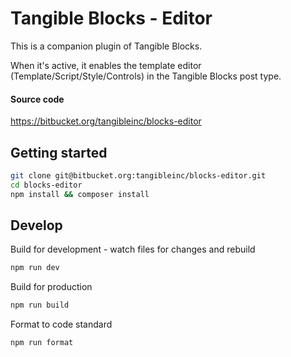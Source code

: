 # Tangible Blocks - Editor

This is a companion plugin of Tangible Blocks.

When it's active, it enables the template editor (Template/Script/Style/Controls) in the Tangible Blocks post type.

#### Source code

https://bitbucket.org/tangibleinc/blocks-editor


## Getting started

```sh
git clone git@bitbucket.org:tangibleinc/blocks-editor.git
cd blocks-editor
npm install && composer install
```

## Develop

Build for development - watch files for changes and rebuild

```sh
npm run dev
```

Build for production

```sh
npm run build
```

Format to code standard

```sh
npm run format
```

